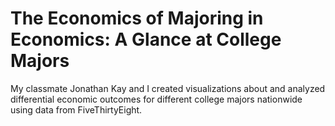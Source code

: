 # The Economics of Majoring in Economics: A Glance at College Majors
My classmate Jonathan Kay and I created visualizations about and analyzed differential economic outcomes for different college majors nationwide using data from FiveThirtyEight.